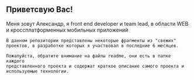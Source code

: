 ## Приветсвую Вас!
Меня зовут Александр, я front end developer и team lead, в области WEB и кроссплатформенных мобильных приложений

```
В данном репозитории представлены некоторые фрагменты из "свежих"
проектов, в разработке которых я участвовал в последние 6 месяцев.

Пожалуйста, обратите внимание на файлы readme, они есть в папке каждого
представленного проекта и содержат краткое описание самого проекта и
используемые технологии.
```
